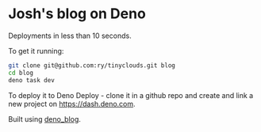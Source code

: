 # Josh's blog on Deno

Deployments in less than 10 seconds.

To get it running:

```sh
git clone git@github.com:ry/tinyclouds.git blog
cd blog
deno task dev
```

To deploy it to Deno Deploy - clone it in a github repo and create and link a
new project on https://dash.deno.com.

Built using [deno_blog](https://github.com/denoland/deno_blog).
